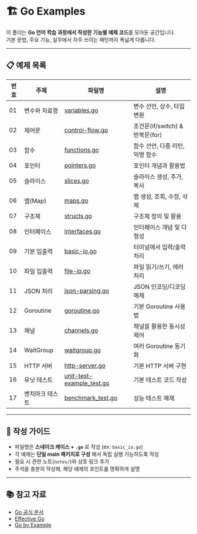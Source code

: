 # 🏗️ Go Examples

이 폴더는 **Go 언어 학습 과정에서 작성한 기능별 예제 코드**를 모아둔 공간입니다.  
기본 문법, 주요 기능, 실무에서 자주 쓰이는 패턴까지 폭넓게 다룹니다.

---

## 📋 예제 목록

| 번호 | 주제 | 파일명 | 설명 |
|---|---|---|---|
| 01 | 변수와 자료형 | [variables.go](./variables.go) | 변수 선언, 상수, 타입 변환 |
| 02 | 제어문 | [control-flow.go](./control-flow.go) | 조건문(if/switch) & 반복문(for) |
| 03 | 함수 | [functions.go](./functions.go) | 함수 선언, 다중 리턴, 익명 함수 |
| 04 | 포인터 | [pointers.go](./pointers.go) | 포인터 개념과 활용법 |
| 05 | 슬라이스 | [slices.go](./slices.go) | 슬라이스 생성, 추가, 복사 |
| 06 | 맵(Map) | [maps.go](./maps.go) | 맵 생성, 조회, 수정, 삭제 |
| 07 | 구조체 | [structs.go](./structs.go) | 구조체 정의 및 활용 |
| 08 | 인터페이스 | [interfaces.go](./interfaces.go) | 인터페이스 개념 및 다형성 |
| 09 | 기본 입출력 | [basic-io.go](./basic-io.go) | 터미널에서 입력/출력 처리 |
| 10 | 파일 입출력 | [file-io.go](./file-io.go) | 파일 읽기/쓰기, 에러 처리 |
| 11 | JSON 처리 | [json-parsing.go](./json-parsing.go) | JSON 인코딩/디코딩 예제 |
| 12 | Goroutine | [goroutine.go](./goroutine.go) | 기본 Goroutine 사용법 |
| 13 | 채널 | [channels.go](./channels.go) | 채널을 활용한 동시성 제어 |
| 14 | WaitGroup | [waitgroup.go](./waitgroup.go) | 여러 Goroutine 동기화 |
| 15 | HTTP 서버 | [http-server.go](./http-server.go) | 기본 HTTP 서버 구현 |
| 16 | 유닛 테스트 | [unit-test-example_test.go](./unit-test-example_test.go) | 기본 테스트 코드 작성 |
| 17 | 벤치마크 테스트 | [benchmark_test.go](./benchmark_test.go) | 성능 테스트 예제 |

---

## 📝 작성 가이드
- 파일명은 **스네이크 케이스 + `.go`** 로 작성 (ex: `basic_io.go`)
- 각 예제는 **단일 main 패키지로 구성** 해서 독립 실행 가능하도록 작성
- 필요 시 관련 노트(`notes/`)와 상호 링크 추가
- 주석을 충분히 작성해, 해당 예제의 포인트를 명확하게 설명

---

## 📚 참고 자료
- [Go 공식 문서](https://go.dev/doc/)
- [Effective Go](https://go.dev/doc/effective_go)
- [Go by Example](https://gobyexample.com/)
